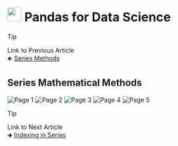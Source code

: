 # <picture> <source srcset="https://numpy.org/images/logo.svg" type="image/webp"> <img src="https://numpy.org/images/logo.svg" width="32" height="32"> </picture> Pandas for Data Science 

> [!TIP]  
> Link to Previous Article  
> 🡸 [Series Methods](../Articles/104_series_methods.md)

## Series Mathematical Methods

![Page 1](../Resources/Images/105_01.jpeg) 
![Page 2](../Resources/Images/105_02.jpeg) 
![Page 3](../Resources/Images/105_03.jpeg) 
![Page 4](../Resources/Images/105_04.jpeg) 
![Page 5](../Resources/Images/105_05.jpeg)

> [!TIP]  
> Link to Next Article  
> 🡺 [Indexing in Series](../Articles/106_indexing_in_series.md)